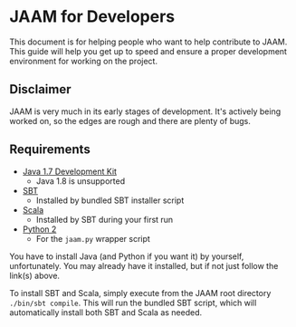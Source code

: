 # JAAM for Developers

This document is for helping people who want to help contribute to JAAM. This guide will help you get up to speed and
ensure a proper development environment for working on the project.

## Disclaimer

JAAM is very much in its early stages of development. It's actively being worked on, so the edges are rough and there
are plenty of bugs.

## Requirements

* [Java 1.7 Development Kit](http://www.oracle.com/technetwork/java/javase/downloads/jdk7-downloads-1880260.html)
  - Java 1.8 is unsupported
* [SBT](http://www.scala-sbt.org/)
  - Installed by bundled SBT installer script
* [Scala](http://www.scala-lang.org/)
  - Installed by SBT during your first run
* [Python 2](https://www.python.org/downloads/)
  - For the `jaam.py` wrapper script

You have to install Java (and Python if you want it) by yourself, unfortunately. You may already have it installed, but
if not just follow the link(s) above.

To install SBT and Scala, simply execute from the JAAM root directory `./bin/sbt compile`. This will run the bundled
SBT script, which will automatically install both SBT and Scala as needed.